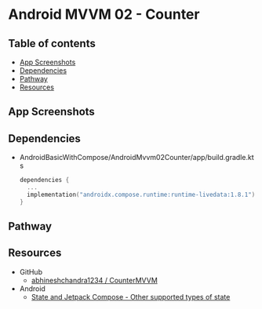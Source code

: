 <!-- omit in toc -->
# Android MVVM 02 - Counter

<!-- omit in toc -->
## Table of contents

- [App Screenshots](#app-screenshots)
- [Dependencies](#dependencies)
- [Pathway](#pathway)
- [Resources](#resources)

## App Screenshots

## Dependencies

- AndroidBasicWithCompose/AndroidMvvm02Counter/app/build.gradle.kts

  ```kts
  dependencies {
    ...
    implementation("androidx.compose.runtime:runtime-livedata:1.8.1")
  }
  ```

## Pathway

## Resources

- GitHub
  - [abhineshchandra1234 / CounterMVVM](https://github.com/abhineshchandra1234/CounterMVVM)
- Android
  - [State and Jetpack Compose - Other supported types of state](https://developer.android.com/develop/ui/compose/state#use-other-types-of-state-in-jetpack-compose)
